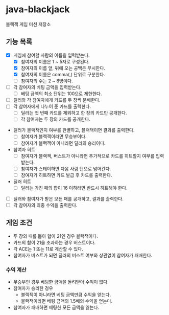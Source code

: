 # java-blackjack
블랙잭 게임 미션 저장소

## 기능 목록
* [X] 게임에 참여할 사람의 이름을 입력받는다.
    * [X] 참여자의 이름은 1 ~ 5자로 구성된다.
    * [X] 참여자의 이름 앞, 뒤에 오는 공백은 무시한다.
    * [X] 참여자의 이름은 comma(,) 단위로 구분한다.
    * [ ] 참여자의 수는 2 ~ 8명이다.
* [ ] 각 참여자의 베팅 금액을 입력받는다.
    * [ ] 베팅 금액의 최소 단위는 100으로 제한한다.
* [ ] 딜러와 각 참여자에게 카드를 두 장씩 분배한다.
* [ ] 각 참여자에게 나누어 준 카드를 출력한다.
    * [ ] 딜러는 첫 번째 카드를 제외하고 한 장의 카드만 공개한다.
    * [ ] 각 참여자는 두 장의 카드를 공개한다.
* 딜러가 블랙잭인지 여부를 판별하고, 블랙잭이면 결과를 출력한다.
    * [ ] 참여자가 블랙잭이라면 무승부이다.
    * [ ] 참여자가 블랙잭이 아니라면 딜러의 승리이다.
* 참여자 히트
    * [ ] 참여자가 블랙잭, 버스트가 아니라면 추가적으로 카드를 히트할지 여부를 입력받는다.
    * [ ] 참여자가 스테이하면 다음 사람 턴으로 넘어간다.
    * [ ] 참여자가 히트하면 카드 발급 후 카드를 출력한다.
* 딜러 히트
    * [ ] 딜러는 가진 패의 합이 16 이하라면 반드시 히트해야 한다.
* [ ] 딜러와 참여자가 받은 모든 패를 공개하고, 결과를 출력한다.
* [ ] 각 참여자의 최종 수익을 출력한다.

## 게임 조건
* 두 장의 패를 뽑아 합이 21인 경우 블랙잭이다.
* 카드의 합이 21을 초과하는 경우 버스트이다.
* 각 ACE는 1 또는 11로 계산할 수 있다.
* 참여자가 버스트가 되면 딜러의 버스트 여부와 상관없이 참여자가 패배한다.

### 수익 계산
* 무승부인 경우 베팅한 금액을 돌려받아 수익이 없다.
* 참여자가 승리한 경우
    * 블랙잭이 아니라면 베팅 금액만큼 수익을 얻는다.
    * 블랙잭이라면 베팅 금액의 1.5배의 수익을 얻는다.
* 참여자가 패배하면 베팅한 모든 금액을 잃는다.
